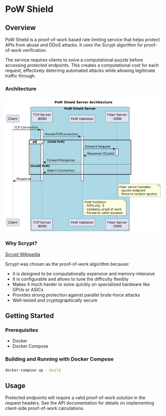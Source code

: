 # PoW Shield

## Overview

PoW Shield is a proof-of-work based rate limiting service that helps protect APIs from abuse and DDoS attacks. It uses the Scrypt algorithm for proof-of-work verification.

The service requires clients to solve a computational puzzle before accessing protected endpoints. This creates a computational cost for each request, effectively deterring automated attacks while allowing legitimate traffic through.

### Architecture

![Architecture](./arch.png)

### Why Scrypt?

[Scrypt Wikipedia](https://ru.wikipedia.org/wiki/Scrypt)

Scrypt was chosen as the proof-of-work algorithm because:

- It is designed to be computationally expensive and memory-intensive
- It is configurable and allows to tune the difficulty flexibly
- Makes it much harder to solve quickly on specialized hardware like GPUs or ASICs
- Provides strong protection against parallel brute-force attacks
- Well-tested and cryptographically secure

## Getting Started

### Prerequisites

- Docker
- Docker Compose

### Building and Running with Docker Compose

```bash
docker-compose up --build
```

## Usage

Protected endpoints will require a valid proof-of-work solution in the request headers. See the API documentation for details on implementing client-side proof-of-work calculations.
